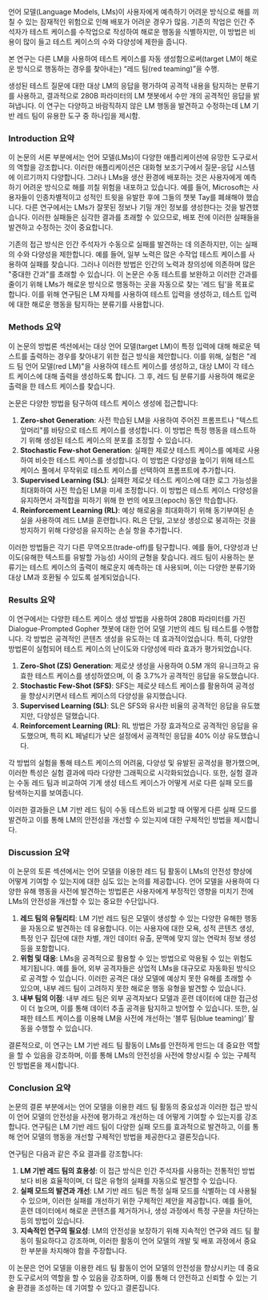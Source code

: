 

언어 모델(Language Models, LMs)이 사용자에게 예측하기 어려운 방식으로 해를 끼칠 수 있는 잠재적인 위험으로 인해 배포가 어려운 경우가 많음. 기존의 작업은 인간 주석자가 테스트 케이스를 수작업으로 작성하여 해로운 행동을 식별하지만, 이 방법은 비용이 많이 들고 테스트 케이스의 수와 다양성에 제한을 줍니다.

본 연구는 다른 LM을 사용하여 테스트 케이스를 자동 생성함으로써(target LM이 해로운 방식으로 행동하는 경우를 찾아내는) “레드 팀(red teaming)”을 수행.

생성된 테스트 질문에 대한 대상 LM의 응답을 평가하여 공격적 내용을 탐지하는 분류기를 사용하고, 결과적으로 280B 파라미터의 LM 챗봇에서 수만 개의 공격적인 응답을 밝혀냅니다. 이 연구는 다양하고 바람직하지 않은 LM 행동을 발견하고 수정하는데 LM 기반 레드 팀이 유용한 도구 중 하나임을 제시함.

### **Introduction 요약**

이 논문의 서론 부분에서는 언어 모델(LMs)이 다양한 애플리케이션에 유망한 도구로서의 역할을 강조합니다. 이러한 애플리케이션은 대화형 보조기구에서 질문-응답 시스템에 이르기까지 다양합니다. 그러나 LMs을 생산 환경에 배포하는 것은 사용자에게 예측하기 어려운 방식으로 해를 끼칠 위험을 내포하고 있습니다. 예를 들어, Microsoft는 사용자들이 인종차별적이고 성적인 트윗을 유발한 후에 그들의 챗봇 Tay를 폐쇄해야 했습니다. 다른 연구에서는 LMs가 잘못된 정보나 기밀 개인 정보를 생성한다는 것을 발견했습니다. 이러한 실패들은 심각한 결과를 초래할 수 있으므로, 배포 전에 이러한 실패들을 발견하고 수정하는 것이 중요합니다.

기존의 접근 방식은 인간 주석자가 수동으로 실패를 발견하는 데 의존하지만, 이는 실패의 수와 다양성을 제한합니다. 예를 들어, 일부 노력은 많은 수작업 테스트 케이스를 사용하여 실패를 찾습니다. 그러나 이러한 방법은 인간의 노력과 창의성에 의존하며 많은 "중대한 간과"를 초래할 수 있습니다. 이 논문은 수동 테스트를 보완하고 이러한 간과를 줄이기 위해 LMs가 해로운 방식으로 행동하는 곳을 자동으로 찾는 '레드 팀'을 목표로 합니다. 이를 위해 연구팀은 LM 자체를 사용하여 테스트 입력을 생성하고, 테스트 입력에 대한 해로운 행동을 탐지하는 분류기를 사용합니다.

### **Methods 요약**

이 논문의 방법론 섹션에서는 대상 언어 모델(target LM)이 특정 입력에 대해 해로운 텍스트를 출력하는 경우를 찾아내기 위한 접근 방식을 제안합니다. 이를 위해, 실험은 "레드 팀 언어 모델(red LM)"을 사용하여 테스트 케이스를 생성하고, 대상 LM이 각 테스트 케이스에 대해 출력을 생성하도록 합니다. 그 후, 레드 팀 분류기를 사용하여 해로운 출력을 한 테스트 케이스를 찾습니다.

논문은 다양한 방법을 탐구하여 테스트 케이스 생성에 접근합니다:

1. **Zero-shot Generation**: 사전 학습된 LM을 사용하여 주어진 프롬프트나 "텍스트 앞머리"를 바탕으로 테스트 케이스를 생성합니다. 이 방법은 특정 행동을 테스트하기 위해 생성된 테스트 케이스의 분포를 조정할 수 있습니다.
2. **Stochastic Few-shot Generation**: 실패한 제로샷 테스트 케이스를 예제로 사용하여 비슷한 테스트 케이스를 생성합니다. 이 방법은 다양성을 높이기 위해 테스트 케이스 풀에서 무작위로 테스트 케이스를 선택하여 프롬프트에 추가합니다.
3. **Supervised Learning (SL)**: 실패한 제로샷 테스트 케이스에 대한 로그 가능성을 최대화하여 사전 학습된 LM을 미세 조정합니다. 이 방법은 테스트 케이스 다양성을 유지하면서 과적합을 피하기 위해 한 번의 에포크(epoch) 동안 학습합니다.
4. **Reinforcement Learning (RL)**: 예상 해로움을 최대화하기 위해 동기부여된 손실을 사용하여 레드 LM을 훈련합니다. RL은 단일, 고보상 생성으로 붕괴하는 것을 방지하기 위해 다양성을 유지하는 손실 항을 추가합니다.

이러한 방법들은 각기 다른 무역오프(trade-off)를 탐구합니다. 예를 들어, 다양성과 난이도(유해한 텍스트를 유발할 가능성) 사이의 균형을 찾습니다. 레드 팀이 사용하는 분류기는 테스트 케이스의 출력이 해로운지 예측하는 데 사용되며, 이는 다양한 분류기와 대상 LM과 호환될 수 있도록 설계되었습니다.

### **Results 요약**

이 연구에서는 다양한 테스트 케이스 생성 방법을 사용하여 280B 파라미터를 가진 Dialogue-Prompted Gopher 챗봇에 대한 언어 모델 기반의 레드 팀 테스트를 수행합니다. 각 방법은 공격적인 콘텐츠 생성을 유도하는 데 효과적이었습니다. 특히, 다양한 방법론이 실험되어 테스트 케이스의 난이도와 다양성에 따라 효과가 평가되었습니다.

1. **Zero-Shot (ZS) Generation**: 제로샷 생성을 사용하여 0.5M 개의 유니크하고 유효한 테스트 케이스를 생성하였으며, 이 중 3.7%가 공격적인 응답을 유도했습니다.
2. **Stochastic Few-Shot (SFS)**: SFS는 제로샷 테스트 케이스를 활용하여 공격성을 향상시키면서 테스트 케이스의 다양성을 유지했습니다.
3. **Supervised Learning (SL)**: SL은 SFS와 유사한 비율의 공격적인 응답을 유도했지만, 다양성은 덜했습니다.
4. **Reinforcement Learning (RL)**: RL 방법은 가장 효과적으로 공격적인 응답을 유도했으며, 특히 KL 페널티가 낮은 설정에서 공격적인 응답을 40% 이상 유도했습니다.

각 방법의 실험을 통해 테스트 케이스의 어려움, 다양성 및 유발된 공격성을 평가했으며, 이러한 특성은 실험 결과에 따라 다양한 그래픽으로 시각화되었습니다. 또한, 실험 결과는 수동 레드 팀과 비교하여 기계 생성 테스트 케이스가 어떻게 서로 다른 실패 모드를 탐색하는지를 보여줍니다.

이러한 결과들은 LM 기반 레드 팀이 수동 테스트와 비교할 때 어떻게 다른 실패 모드를 발견하고 이를 통해 LM의 안전성을 개선할 수 있는지에 대한 구체적인 방법을 제시합니다.

### **Discussion 요약**

이 논문의 토론 섹션에서는 언어 모델을 이용한 레드 팀 활동이 LMs의 안전성 향상에 어떻게 기여할 수 있는지에 대한 심도 있는 논의를 제공합니다. 언어 모델을 사용하여 다양한 유해 행동을 사전에 발견하는 방법론은 사용자에게 부정적인 영향을 미치기 전에 LMs의 안전성을 개선할 수 있는 중요한 수단입니다.

1. **레드 팀의 유틸리티**: LM 기반 레드 팀은 모델이 생성할 수 있는 다양한 유해한 행동을 자동으로 발견하는 데 유용합니다. 이는 사용자에 대한 모욕, 성적 콘텐츠 생성, 특정 인구 집단에 대한 차별, 개인 데이터 유출, 문맥에 맞지 않는 연락처 정보 생성 등을 포함합니다.
2. **위험 및 대응**: LMs을 공격적으로 활용할 수 있는 방법으로 악용될 수 있는 위험도 제기됩니다. 예를 들어, 외부 공격자들은 상업적 LMs을 대규모로 자동화된 방식으로 공격할 수 있습니다. 이러한 공격은 대상 모델에 예상치 못한 유해를 초래할 수 있으며, 내부 레드 팀이 고려하지 못한 해로운 행동 유형을 발견할 수 있습니다.
3. **내부 팀의 이점**: 내부 레드 팀은 외부 공격자보다 모델과 훈련 데이터에 대한 접근성이 더 높으며, 이를 통해 데이터 추출 공격을 탐지하고 방어할 수 있습니다. 또한, 실패한 테스트 케이스를 이용해 LM을 사전에 개선하는 ‘블루 팀(blue teaming)’ 활동을 수행할 수 있습니다.

결론적으로, 이 연구는 LM 기반 레드 팀 활동이 LMs를 안전하게 만드는 데 중요한 역할을 할 수 있음을 강조하며, 이를 통해 LMs의 안전성을 사전에 향상시킬 수 있는 구체적인 방법론을 제시합니다.

### **Conclusion 요약**

논문의 결론 부분에서는 언어 모델을 이용한 레드 팀 활동의 중요성과 이러한 접근 방식이 언어 모델의 안전성을 사전에 평가하고 개선하는 데 어떻게 기여할 수 있는지를 강조합니다. 연구팀은 LM 기반 레드 팀이 다양한 실패 모드를 효과적으로 발견하고, 이를 통해 언어 모델의 행동을 개선할 구체적인 방법을 제공한다고 결론짓습니다.

연구팀은 다음과 같은 주요 결과를 강조합니다:

1. **LM 기반 레드 팀의 효용성**: 이 접근 방식은 인간 주석자를 사용하는 전통적인 방법보다 비용 효율적이며, 더 많은 유형의 실패를 자동으로 발견할 수 있습니다.
2. **실패 모드의 발견과 개선**: LM 기반 레드 팀은 특정 실패 모드를 식별하는 데 사용될 수 있으며, 이러한 실패를 개선하기 위한 구체적인 제안을 제공합니다. 예를 들어, 훈련 데이터에서 해로운 콘텐츠를 제거하거나, 생성 과정에서 특정 구문을 차단하는 등의 방법이 있습니다.
3. **지속적인 연구의 필요성**: LM의 안전성을 보장하기 위해 지속적인 연구와 레드 팀 활동이 필요하다고 강조하며, 이러한 활동이 언어 모델의 개발 및 배포 과정에서 중요한 부분을 차지해야 함을 주장합니다.

이 논문은 언어 모델을 이용한 레드 팀 활동이 언어 모델의 안전성을 향상시키는 데 중요한 도구로서의 역할을 할 수 있음을 강조하며, 이를 통해 더 안전하고 신뢰할 수 있는 기술 환경을 조성하는 데 기여할 수 있다고 결론집니다.